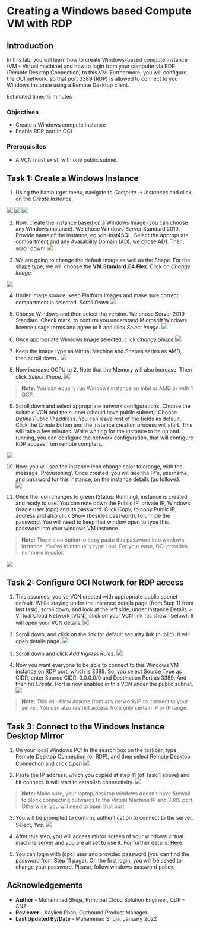 # Creating a Windows based Compute VM with RDP

## Introduction
In this lab, you will learn how to create Windows-based compute instance (VM - Virtual machine) and how to login from your computer via RDP (Remote Desktop Connection) to this VM. Furthermore, you will configure the OCI network, so that port 3389 (RDP) is allowed to connect to you Windows Instance using a Remote Desktop client.

Estimated time: 15 minutes

### Objectives
* Create a Windows compute instance
* Enable RDP port in OCI 

### Prerequisites
* A VCN must exist, with one public subnet. 


## Task 1: Create a Windows Instance

1. Using the hamburger menu, navigate to _Compute -> Instances_ and click on the _Create Instance_.

  ![](images/click-compute1.png)
  ![](images/click-instance2.png)
  ![](images/click-createinst3.png)

2. Now. create the instance based on a Windows Image (you can choose any Windows instance). We chose Windows Server Standard 2019. Provide name of the instance, eg win-inst4SQL. Select the appropriate compartment and any Availability Domain (AD), we chose AD1. Then, scroll down!
  ![](images/input-name4.png)

3. We are going to change the default Image as well as the Shape. For the shape type, we will choose the **VM.Standard.E4.Flex**. Click on _Change Image_

  ![](images/change-image5.png)

4. Under Image source, keep Platform Images and make sure correct compartment is selected. _Scroll Down_
  ![](images/choose-vcn6.png)

5. Choose Windows and then select the version. We chose Server 2019 Standard. Check mark, to confirm you understand Microsoft Windows licence usage terms and agree to it and click _Select Image_. 
  ![](images/choose-win-ver7.png)

6. Once appropriate Windows Image selected, click _Change Shape_
  ![](images/change-shape8.png)

7. Keep the image type as Virtual Machine and Shapes series as AMD, then scroll down.. 
  ![](images/choose-amd9.png)

8. Now increase OCPU to 2. Note that the Memory will also increase. Then click _Select Shape_. 
  ![](images/increase-ocpu10.png)

> **Note:** You can equally run Windows instance on intel or AMD or with 1 OCP. 

9. Scroll down and select appropriate network configurations. Choose the suitable VCN and the subnet (should have public subnet). Choose _Define Public IP_ address. You can leave rest of the fields as default. Click the _Create_ button and the instance creation process will start. This will take a few minutes. While waiting for the instance to be up and running, you can configure the network configuration, that will configure RDP access from remote compters.
 
  ![](images/choose-vcn11.png)

10. Now, you will see the instance icon change color to orange, with the message 'Provisioning'. Once created, you  will see the IP's, username, and password for this instance, on the instance details (as follows).  
  ![](images/provisioning12.png)

11. Once the icon changes to green (Status: Running), instance is created and ready to use. You can note down the Public IP, private IP, Windows Oracle user (opc) and its password. Click _Copy_, to copy Public IP address and also click _Show_ (besides password), to unhide the password. You will need to keep that window open to type this password into your windows VM instance. 

> **Note:** There's no option to copy paste this password into windows instance. You've to manually type i out. For your ease, OCI provides numbers in color. 

  ![](images/copy-ip13.png)

## Task 2: Configure OCI Network for RDP access

1. This assumes, you've VCN created with appropriate public subnet default. While staying under the Instance details page (from Step 11 from last task), scroll down, and look at the left side, under Instance Details > Virtual Cloud Network (VCN), click on your VCN link (as shown below). It will open your VCN details. 
  ![](images/click-vcn14.png)

2. Scroll down, and click on the link for default security link (public). It will open details page. 
  ![](images/default-sc15.png)
  
3. Scroll down and click _Add Ingress Rules_. 
  ![](images/add-egress16.png)

4. Now you want everyone to be able to connect to this Windows VM instance on RDP port, which is 3389. So, you select Source Type as CIDR, enter Source CIDR: 0.0.0.0/0 and Destination Port as 3389. And then hit _Create_. Port is now enabled in this VCN under the public subnet.  
  ![](images/open-port17.png)

  > **Note:** This will allow anyone from any network/IP to connect to your server. You can also restrict access from only certain IP or IP range. 

## Task 3: Connect to the Windows Instance Desktop Mirror

1. On your local Windows PC: In the search box on the taskbar, type Remote Desktop Connection (or RDP), and then select Remote Desktop Connection and click _Open_
  ![](images/open-rdp18.png)

2. Paste the IP address, which you copied at step 11 (of Task 1 above) and hit connect. It will start to establish connectivity. 
  ![](images/connecting-19.png)

> **Note:** Make sure, your laptop/desktop windows doesn't have firewall to block connecting outwards to the Virtual Machine IP and 3389 port. Otherwise, you will need to open that port. 
  
3. You will be prompted to confirm, authentication to connect to the server. Select, _Yes_. 
  ![](images/verification20.png)
  
4. After this step, you will access mirror screen of your windows virtual machine server and you are all set to use it. For further details: [Here](https://docs.oracle.com/en-us/iaas/Content/GSG/Tasks/testingconnectionWindows.htm)

5. You can login with (opc) user and provided password (you can find the password from Step 11 page). On the first login, you will be asked to change your password. Please, follow windows password policy. 


## Acknowledgements
* **Author** - Muhammad Shuja, Principal Cloud Solution Engineer, ODP - ANZ
* **Reviewer** - Kaylien Phan, Outbound Product Manager
* **Last Updated By/Date** - Muhammad Shuja, January 2022
